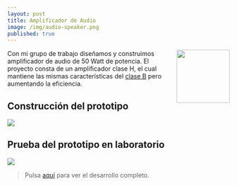 ```yaml
---
layout: post
title: Amplificador de Audio
image: /img/audio-speaker.png
published: true
---
```


<p> 
<img src="https://quiroga-juan.github.io/img/fiuba.png" align="right" width="120">
</p>

Con mi grupo de trabajo diseñamos y construimos amplificador de audio de 50 Watt de potencia. El proyecto consta de un amplificador clase H, el cual mantiene las mismas características del [clase B](https://es.wikipedia.org/wiki/Amplificador_electr%C3%B3nico#Clase_B) pero aumentando la eficiencia.

## Construcción del prototipo

![](https://quiroga-juan.github.io/img/amplificador.gif)

## Prueba del prototipo en laboratorio

[![](http://img.youtube.com/vi/zdCgnxHq0tg/0.jpg)](http://www.youtube.com/watch?v=zdCgnxHq0tg "Prueba de prototipo")

> Pulsa [aquí](https://quiroga-juan.github.io/files/amplicador.pdf) para ver el desarrollo completo.




